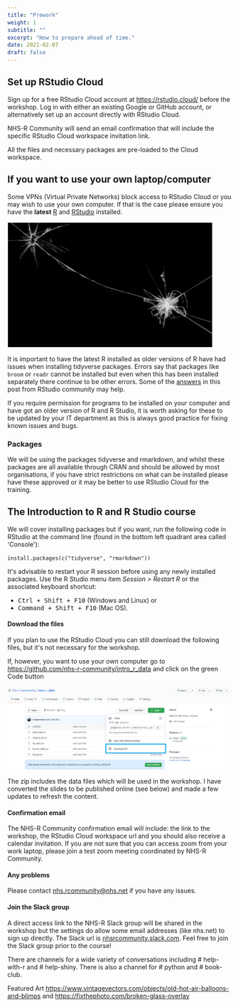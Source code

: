 ```yaml
---
title: "Prework"
weight: 1
subtitle: ""
excerpt: "How to prepare ahead of time."
date: 2021-02-07
draft: false
---
```


## Set up RStudio Cloud

Sign up for a free RStudio Cloud account at https://rstudio.cloud/ before the workshop. Log in with either an existing Google or GitHub account, or alternatively set up an account directly with RStudio Cloud.

NHS-R Community will send an email confirmation that will include the specific RStudio Cloud workspace invitation link. 

All the files and necessary packages are pre-loaded to the Cloud workspace.

## If you want to use your own laptop/computer

Some VPNs (Virtual Private Networks) block access to RStudio Cloud or you may wish to use your own computer. If that is the case please ensure you have the **latest** [R](https://www.r-project.org/) and [RStudio](https://rstudio.com/products/rstudio/download/) installed. 

  ![](broken.PNG)

It is important to have the latest R installed as older versions of R have had issues when installing tidyverse packages. Errors say that packages like `broom` or `readr` cannot be installed but even when this has been installed separately there continue to be other errors. Some of the [answers](https://community.rstudio.com/t/having-trouble-installing-and-loading-tidyverse-readr-no-hms-package/11268/7) in this post from RStudio community may help. 

If you require permission for programs to be installed on your computer and have got an older version of R and R Studio, it is worth asking for these to be updated by your IT department as this is always good practice for fixing known issues and bugs. 

### Packages

We will be using the packages tidyverse and rmarkdown, and whilst these packages are all available through CRAN and should be allowed by most organisations, if you have strict restrictions on what can be installed please have these approved or it may be better to use RStudio Cloud for the training.

## The Introduction to R and R Studio course 

We will cover installing packages but if you want, run the following code in RStudio at the command line (found in the bottom left quadrant area called 'Console'):

    install.packages(c("tidyverse", "rmarkdown"))
    
It's advisable to restart your R session before using any newly installed packages. Use the R Studio menu item *Session > Restart R* or the associated keyboard shortcut:

+ <kbd>Ctrl + Shift + F10</kbd> (Windows and Linux) or
+ <kbd>Command + Shift + F10</kbd> (Mac OS). 

#### Download the files

If you plan to use the RStudio Cloud you can still download the following files, but it's not necessary for the workshop. 

If, however, you want to use your own computer go to https://github.com/nhs-r-community/intro_r_data and click on the green <kdb>Code</kbd> button

  ![](github-download-files.PNG)
  
The zip includes the data files which will be used in the workshop. I have converted the slides to be published online (see below) and made a few updates to refresh the content. 

#### Confirmation email

The NHS-R Community confirmation email will include: the link to the workshop, the RStudio Cloud workspace url and you should also receive a calendar invitation. If you are not sure that you can access zoom from your work laptop, please join a test zoom meeting coordinated by NHS-R Community.

#### Any problems

Please contact nhs.rcommunity@nhs.net if you have any issues.

#### Join the Slack group

A direct access link to the NHS-R Slack group will be shared in the workshop but the settings do allow some email addresses (like nhs.net) to sign up directly. The Slack url is [nhsrcommunity.slack.com](https://nhsrcommunity.slack.com/). Feel free to join the Slack group prior to the course!

There are channels for a wide variety of conversations including # help-with-r and # help-shiny. There is also a channel for # python and # book-club. 


Featured Art https://www.vintagevectors.com/objects/old-hot-air-balloons-and-blimps
and https://fixthephoto.com/broken-glass-overlay
